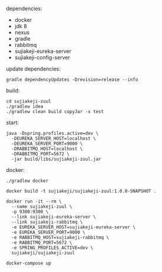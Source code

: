 dependencies: 
- docker
- jdk 8
- nexus
- gradle
- rabbitmq
- sujiakeji-eureka-server
- sujiakeji-config-server

update dependencies:
```
gradle dependencyUpdates -Drevision=release --info
```

build: 
```
cd sujiakeji-zuul
./gradlew idea
./gradlew clean build copyJar -x test
```

start:
```
java -Dspring.profiles.active=dev \
  -DEUREKA_SERVER_HOST=localhost \
  -DEUREKA_SERVER_PORT=9000 \
  -DRABBITMQ_HOST=localhost \
  -DRABBITMQ_PORT=5672 \
  -jar build/libs/sujiakeji-zuul.jar
```

docker:
```
./gradlew docker

docker build -t sujiakeji/sujiakeji-zuul:1.0.0-SNAPSHOT .

docker run -it --rm \
  --name sujiakeji-zuul \
  -p 9300:9300 \
  --link sujiakeji-eureka-server \
  --link sujiakeji-rabbitmq \
  -e EUREKA_SERVER_HOST=sujiakeji-eureka-server \
  -e EUREKA_SERVER_PORT=9000 \
  -e RABBITMQ_HOST=sujiakeji-rabbitmq \
  -e RABBITMQ_PORT=5672 \
  -e SPRING_PROFILES_ACTIVE=dev \
  sujiakeji/sujiakeji-zuul

docker-compose up
```
